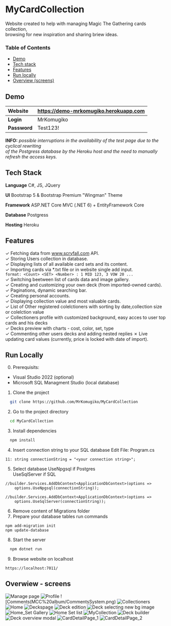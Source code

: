 # MyCardCollection

Website created to help with managing Magic The Gathering cards collection,  
browsing for new inspiration and sharing briew ideas.  

###  Table of Contents  
- [Demo](#demo)  
- [Tech stack](#stack)  
- [Features](#Features)  
- [Run locally](#run)  
- [Overview (screens)](#screens)  


<a name="demo"/>

## Demo  

| **Website**       | https://demo-mrkomugiko.herokuapp.com           | 
|:-------------|:-------------| 
| **Login**        | MrKomugiko           | 
| **Password**       | Test123!           | 

**INFO:** *possible interruptions in the availability of the test page due to the cyclical rewriting   
of the Postgress database by the Heroku host and the need to manually refresh the access keys.*

<a name="stack"/>

## Tech Stack

**Language** C#, JS, JQuery 

**UI** Bootstrap 5 & Bootstrap Premium "Wingman" Theme

**Framework** ASP.NET Core MVC (.NET 6) + EntityFramework Core

**Database** Postgress

**Hosting** Heroku

<a name="Features"/>

## Features
&check; Fetching data from www.scryfall.com API.  
&check; Storing Users collection in database.  
&check; Displaying lists of all available card sets and its content.  
&check; Importing cards via *.txt file or in website single add input.  
```format: <Count> <SET> <Number> : 1 MID 123, 3 VOW 20 ... ```  
&check; Switching beetween list of cards data and image gallery.   
&check; Creating and customizing your own deck (from imported-owned cards).  
&check; Paginations, dynamic searching bar.  
&check; Creating personal accounts.  
&check; Displaying collection value and most valuable cards.  
&check; List of Other registered colelctioners with sorting by date,collection size or colelction value  
&check; Collectioners profile with customized background, easy acces to user top cards and his decks  
&check; Decks preview with charts - cost, color, set, type  
&check; Commenting other users decks and adding nested replies
&cross; Live updating card values (currently, price is locked with date of import).  

<a name="run"/>

## Run Locally
0. Prerequisits:
* Visual Studio 2022 (optional) 
* Microsoft SQL Managment Studio (local database)

1. Clone the project

```bash
  git clone https://github.com/MrKomugiko/MyCardCollection
```

2. Go to the project directory

```bash
  cd MyCardCollection
```

3. Install dependencies

```bash
  npm install
```

4. Insert connection string to your SQL database
Edit File: Program.cs
```
11: string connectionString = "<your connection string>";
```
5. Select database 
UseNpgsql if Postgres  
UseSqlServer if SQL  
```
//builder.Services.AddDbContext<ApplicationDbContext>(options =>
    options.UseNpgsql(connectionString));

//builder.Services.AddDbContext<ApplicationDbContext>(options =>
    options.UseSqlServer(connectionString));
```
6. Remove content of Migrations folder
7. Prepare your database tables run commands
```
npm add-migration init
npm update-database
```

8. Start the server

```bash
  npm dotnet run
```

9. Browse website on localhost
```
https://localhost:7011/
```

<a name="screens"/>

## Overwiew - screens
![Manage page](MCC%20album/ManagePAge.png)
![Profile](MCC%20album/ProfilePage.png)
![Comments(MCC%20album/CommentsSystem.png)
![Collectioners](MCC%20album/CollectionersPage.png)
![Home](MCC%20album/HomePage.png)
![Deckspage](MCC%20album/DecksPage.png)
![Deck edition](MCC%20album/Decks_Edition.png)
![Deck selecting new bg image](MCC%20album/Decks_Edition-selectbg.png)
![Home_Set Gallery](MCC%20album/Home_Set-Gallery.png)
![Home Set list](MCC%20album/Home-Set-List.png)
![MyCollection](MCC%20album/MyCollectionPage.png)
![Deck builder](MCC%20album/DeckBuilderPage.png)
![Deck overview modal](MCC%20album/DeckOverviewModal.png)
![CardDetailPage_1](MCC%20album/CardDetailPage_1.png)
![CardDetailPage_2](MCC%20album/CardDetailPage_2.png)

